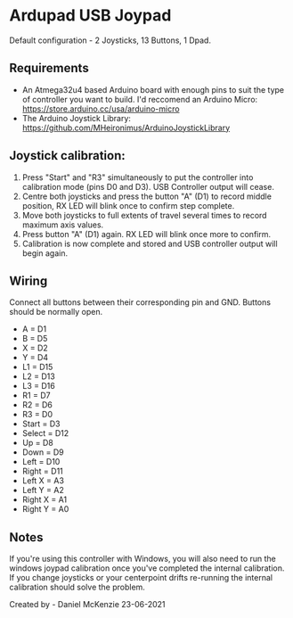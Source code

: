 # Ardupad USB Joypad

Default configuration - 2 Joysticks, 13 Buttons, 1 Dpad.

## Requirements
- An Atmega32u4 based Arduino board with enough pins to suit the type of controller you want to build. I'd reccomend an Arduino Micro: https://store.arduino.cc/usa/arduino-micro
- The Arduino Joystick Library: https://github.com/MHeironimus/ArduinoJoystickLibrary

## Joystick calibration:
1. Press "Start" and "R3" simultaneously to put the controller into calibration mode (pins D0 and D3). USB Controller output will cease.
2. Centre both joysticks and press the button "A" (D1) to record middle position, RX LED will blink once to confirm step complete.
3. Move both joysticks to full extents of travel several times to record maximum axis values.
4. Press button "A" (D1) again. RX LED will blink once more to confirm.
5. Calibration is now complete and stored and USB controller output will begin again.

## Wiring
Connect all buttons between their corresponding pin and GND. Buttons should be normally open.
- A = D1
- B = D5
- X = D2
- Y = D4
- L1 = D15
- L2 = D13
- L3 = D16
- R1 = D7
- R2 = D6
- R3 = D0
- Start = D3
- Select = D12
- Up = D8
- Down = D9
- Left = D10
- Right = D11
- Left X = A3
- Left Y = A2
- Right X = A1
- Right Y = A0

## Notes
If you're using this controller with Windows, you will also need to run the windows joypad calibration once you've completed the internal calibration.
If you change joysticks or your centerpoint drifts re-running the internal calibration should solve the problem.

Created by - Daniel McKenzie
23-06-2021
